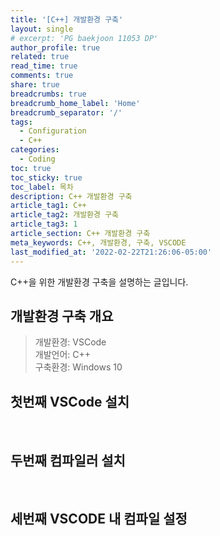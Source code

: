 ```yaml
---
title: '[C++] 개발환경 구축'
layout: single
# excerpt: 'PG baekjoon 11053 DP'
author_profile: true
related: true
read_time: true
comments: true
share: true
breadcrumbs: true
breadcrumb_home_label: 'Home'
breadcrumb_separator: '/'
tags:
  - Configuration
  - C++
categories:
  - Coding
toc: true
toc_sticky: true
toc_label: 목차
description: C++ 개발환경 구축
article_tag1: C++
article_tag2: 개발환경 구축
article_tag3: 1
article_section: C++ 개발환경 구축
meta_keywords: C++, 개발환경, 구축, VSCODE
last_modified_at: '2022-02-22T21:26:06-05:00'
---
```


C&#43;&#43;을 위한 개발환경 구축을 설명하는 글입니다.

## 개발환경 구축 개요

> 개발환경: VSCode<br>
> 개발언어: C++<br>
> 구축환경: Windows 10

## 첫번째 VSCode 설치

<br>

## 두번째 컴파일러 설치

<br>

## 세번째 VSCODE 내 컴파일 설정

<br>
